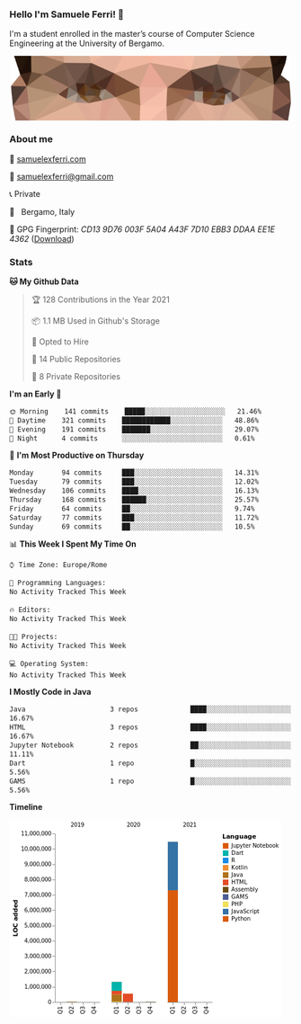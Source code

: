 ### Hello I'm Samuele Ferri! 👋

I'm a student enrolled in the master’s course of Computer Science Engineering at the University of Bergamo.

<p align='center'><img width=500 align='center' src="https://github.com/samuelexferri/samuelexferri/raw/master/images/eyes.png"></p>

### About me

:compass: [samuelexferri.com](https://www.samuelexferri.com)

:email: [samuelexferri@gmail.com](mailto:samuelexferri@gmail.com)

:telephone_receiver: Private

:round_pushpin:   Bergamo, Italy

:key: GPG Fingerprint: _CD13 9D76 003F 5A04 A43F 7D10 EBB3 DDAA EE1E 4362_ ([Download](https://samuelexferri.com/CD139D76003F5A04A43F7D10EBB3DDAAEE1E4362.asc))

### Stats

<!--START_SECTION:waka-->
**🐱 My Github Data** 

> 🏆 128 Contributions in the Year 2021
 > 
> 📦 1.1 MB Used in Github's Storage 
 > 
> 💼 Opted to Hire
 > 
> 📜 14 Public Repositories 
 > 
> 🔑 8 Private Repositories  
 > 
**I'm an Early 🐤** 

```text
🌞 Morning    141 commits    █████░░░░░░░░░░░░░░░░░░░░   21.46% 
🌆 Daytime    321 commits    ████████████░░░░░░░░░░░░░   48.86% 
🌃 Evening    191 commits    ███████░░░░░░░░░░░░░░░░░░   29.07% 
🌙 Night      4 commits      ░░░░░░░░░░░░░░░░░░░░░░░░░   0.61%

```
📅 **I'm Most Productive on Thursday** 

```text
Monday       94 commits     ███░░░░░░░░░░░░░░░░░░░░░░   14.31% 
Tuesday      79 commits     ███░░░░░░░░░░░░░░░░░░░░░░   12.02% 
Wednesday    106 commits    ████░░░░░░░░░░░░░░░░░░░░░   16.13% 
Thursday     168 commits    ██████░░░░░░░░░░░░░░░░░░░   25.57% 
Friday       64 commits     ██░░░░░░░░░░░░░░░░░░░░░░░   9.74% 
Saturday     77 commits     ███░░░░░░░░░░░░░░░░░░░░░░   11.72% 
Sunday       69 commits     ██░░░░░░░░░░░░░░░░░░░░░░░   10.5%

```


📊 **This Week I Spent My Time On** 

```text
⌚︎ Time Zone: Europe/Rome

💬 Programming Languages: 
No Activity Tracked This Week

🔥 Editors: 
No Activity Tracked This Week

🐱‍💻 Projects: 
No Activity Tracked This Week

💻 Operating System: 
No Activity Tracked This Week

```

**I Mostly Code in Java** 

```text
Java                     3 repos             ████░░░░░░░░░░░░░░░░░░░░░   16.67% 
HTML                     3 repos             ████░░░░░░░░░░░░░░░░░░░░░   16.67% 
Jupyter Notebook         2 repos             ██░░░░░░░░░░░░░░░░░░░░░░░   11.11% 
Dart                     1 repo              █░░░░░░░░░░░░░░░░░░░░░░░░   5.56% 
GAMS                     1 repo              █░░░░░░░░░░░░░░░░░░░░░░░░   5.56%

```


**Timeline**

![Chart not found](https://raw.githubusercontent.com/samuelexferri/samuelexferri/master/charts/bar_graph.png) 


<!--END_SECTION:waka-->
